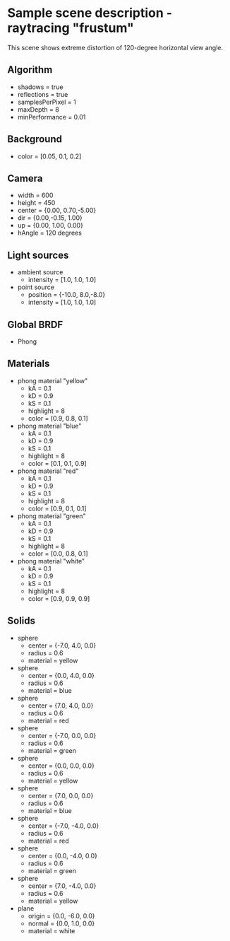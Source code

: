 # Sample scene description - raytracing "frustum"

This scene shows extreme distortion of 120-degree horizontal
view angle.

## Algorithm
* shadows = true
* reflections = true
* samplesPerPixel = 1
* maxDepth = 8
* minPerformance = 0.01

## Background
* color = [0.05, 0.1, 0.2]

## Camera
* width  = 600
* height = 450
* center = {0.00, 0.70,-5.00}
* dir    = {0.00,-0.15, 1.00}
* up     = {0.00, 1.00, 0.00}
* hAngle = 120 degrees

## Light sources
* ambient source
  * intensity = [1.0, 1.0, 1.0]
* point source
  * position  = {-10.0, 8.0,-8.0}
  * intensity = [1.0, 1.0, 1.0]

## Global BRDF
* Phong

## Materials
* phong material "yellow"
  * kA = 0.1
  * kD = 0.9
  * kS = 0.1
  * highlight = 8
  * color = [0.9, 0.8, 0.1]
* phong material "blue"
  * kA = 0.1
  * kD = 0.9
  * kS = 0.1
  * highlight = 8
  * color = [0.1, 0.1, 0.9]
* phong material "red"
  * kA = 0.1
  * kD = 0.9
  * kS = 0.1
  * highlight = 8
  * color = [0.9, 0.1, 0.1]
* phong material "green"
  * kA = 0.1
  * kD = 0.9
  * kS = 0.1
  * highlight = 8
  * color = [0.0, 0.8, 0.1]
* phong material "white"
  * kA = 0.1
  * kD = 0.9
  * kS = 0.1
  * highlight = 8
  * color = [0.9, 0.9, 0.9]

## Solids
* sphere
  * center = {-7.0, 4.0, 0.0}
  * radius = 0.6
  * material = yellow
* sphere
  * center = {0.0, 4.0, 0.0}
  * radius = 0.6
  * material = blue
* sphere
  * center = {7.0, 4.0, 0.0}
  * radius = 0.6
  * material = red
* sphere
  * center = {-7.0, 0.0, 0.0}
  * radius = 0.6
  * material = green
* sphere
  * center = {0.0, 0.0, 0.0}
  * radius = 0.6
  * material = yellow
* sphere
  * center = {7.0, 0.0, 0.0}
  * radius = 0.6
  * material = blue
* sphere
  * center = {-7.0, -4.0, 0.0}
  * radius = 0.6
  * material = red
* sphere
  * center = {0.0, -4.0, 0.0}
  * radius = 0.6
  * material = green
* sphere
  * center = {7.0, -4.0, 0.0}
  * radius = 0.6
  * material = yellow
* plane
  * origin = {0.0, -6.0, 0.0}
  * normal = {0.0, 1.0, 0.0}
  * material = white
